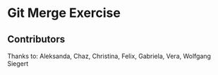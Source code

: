 # Git Merge Exercise

## Contributors

Thanks to: Aleksanda, Chaz, Christina, Felix, Gabriela, Vera, Wolfgang Siegert
